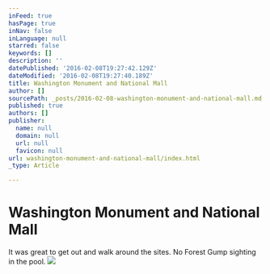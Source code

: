 ```yaml
---
inFeed: true
hasPage: true
inNav: false
inLanguage: null
starred: false
keywords: []
description: ''
datePublished: '2016-02-08T19:27:42.129Z'
dateModified: '2016-02-08T19:27:40.189Z'
title: Washington Monument and National Mall
author: []
sourcePath: _posts/2016-02-08-washington-monument-and-national-mall.md
published: true
authors: []
publisher:
  name: null
  domain: null
  url: null
  favicon: null
url: washington-monument-and-national-mall/index.html
_type: Article

---
```

# Washington Monument and National Mall

It was great to get out and walk around the sites. No Forest Gump sighting in the pool. ![](https://s3-us-west-2.amazonaws.com/the-grid-img/p/6b3e6823ef801cccdad672c80212e50f504270fb.jpg)